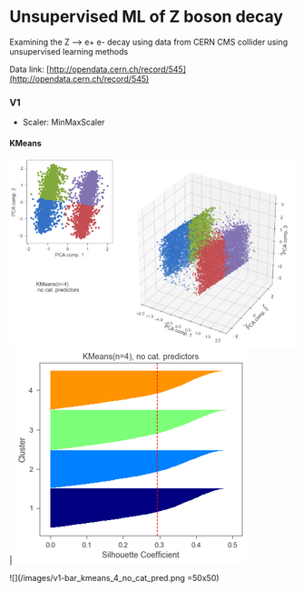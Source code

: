 # Unsupervised ML of Z boson decay

Examining the Z --> e+ e- decay using data from CERN CMS collider using unsupervised learning methods

Data link: [http://opendata.cern.ch/record/545](http://opendata.cern.ch/record/545)


### V1
* Scaler: MinMaxScaler

#### KMeans
![](/images/v1-pca_kmeans_4_no_cat_pred.png) | ![](/images/v1-sil_kmeans_4_no_cat_pred.png)

![](/images/v1-bar_kmeans_4_no_cat_pred.png =50x50) 



